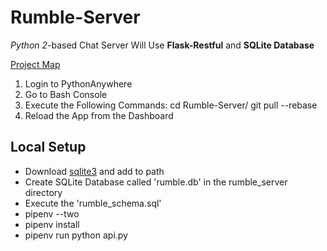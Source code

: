 Rumble-Server
=============
*Python 2*-based Chat Server
Will Use **Flask-Restful** and **SQLite Database**

[Project Map](https://docs.google.com/document/d/1pwb8R2YV4yL0URVyQtsfOuqbDk4sDiX6KIOshKuWdHQ)

1. Login to PythonAnywhere
2. Go to Bash Console
3. Execute the Following Commands:
    cd Rumble-Server/
    git pull --rebase
4. Reload the App from the Dashboard

## Local Setup
- Download [sqlite3](https://www.sqlite.org/download.html) and add to path
- Create SQLite Database called 'rumble.db' in the rumble_server directory
- Execute the 'rumble_schema.sql'
- pipenv --two
- pipenv install    
- pipenv run python api.py
